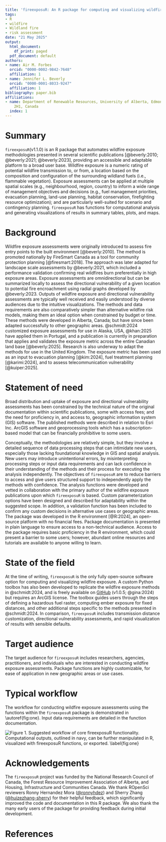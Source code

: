 ```yaml
---
title: 'fireexposuR: An R package for computing and visualizing wildfire exposure'
tags:
- R
- wildfire
- Wildland fire
- risk assessment
date: "21 May 2025"
output:
  html_document:
    df_print: paged
  pdf_document: default
authors:
- name: Air M. Forbes
  orcid: "0000-0002-9842-7648"
  affiliation: 1
- name: Jennifer L. Beverly
  orcid: "0000-0001-8033-9247"
  affiliation: 1
bibliography: paper.bib
affiliations:
- name: Department of Renewable Resources, University of Alberta, Edmonton, AB T6G
    2H1, Canada
  index: 1
---
```


# Summary

`fireexposuR`(v1.1.0) is an R package that automates wildfire exposure 
methodologies presented in several scientific publications 
[@beverly:2010; @beverly:2021; @beverly:2023], providing an accessible and 
adaptable platform to a broad user base. Wildfire exposure is a numeric rating 
of potential wildfire transmission to, or from, a location based on the 
composition and configuration of the surrounding wildland fuels (i.e., 
flammable vegetation). Exposure assessments can be applied at multiple spatial 
scales (e.g., neighbourhood, region, country) to inform a wide range of 
management objectives and decisions (e.g., fuel management priorities, 
evacuation planning, land-use planning, habitat conservation, firefighting 
resource optimization); and are particularly well-suited for scenario and 
contingency planning. `fireexposuR` has functions for computational analysis 
and generating visualizations of results in summary tables, plots, and maps. 

# Background

Wildfire exposure assessments were originally introduced to assess fire entry 
points to the built environment [@beverly:2010]. The method is promoted 
nationally by FireSmart Canada as a tool for community protection planning 
[@firesmart:2018]. The approach was later adapted for landscape scale 
assessments by @beverly:2021, which included a performance validation 
confirming real wildfires burn preferentially in high exposure areas. Exposure 
assessments are omnidirectional but can be summarized locally to assess the 
directional vulnerability of a given location to potential fire encroachment 
using radial graphs developed by @beverly:2023. Outputs of wildfire exposure 
and directional vulnerability assessments are typically well received and 
easily understood by diverse audiences due to the intuitive visualizations. The 
methods and data requirements are also comparatively simpler than alternative 
wildfire risk models, making them an ideal option when constrained by budget 
or time. These methods were developed in Alberta, Canada; but have since been 
adapted successfully to other geographic areas. @schmidt:2024 customized 
exposure assessments for use in Alaska, USA, @khan:2025 have applied them in 
Portugal, and a publication is currently in preparation that applies and 
validates the exposure metric across the entire Canadian land base 
[@beverly:2025]. Research is also underway to adapt the methods for use in the 
United Kingdom. The exposure metric has been used as an input to evacuation 
planning [@kim:2024], fuel treatment planning [@karimi:2024], and to assess 
telecommunication vulnerability [@kuiper:2025].

# Statement of need

Broad distribution and uptake of exposure and directional vulnerability 
assessments has been constrained by the technical nature of the original 
documentation within scientific publications, some with access fees; and the 
need for proficiency in, and access to, geographic information system (GIS) 
software. The published methods were described in relation to Esri Inc. ArcGIS 
software and geoprocessing tools which has a subscription-based model 
that can be financially prohibitive to some users. 

Conceptually, the methodologies are relatively simple, but they involve a 
detailed sequence of data processing steps that can intimidate new users, 
especially those lacking foundational knowledge in GIS and spatial analysis. 
New users may introduce unintentional errors, by misinterpreting processing 
steps or input data requirements and can lack confidence in their understanding 
of the methods and their process for executing the analysis independently. 
The objectives of `fireexposuR` are to reduce barriers to access and give users 
structured support to independently apply the methods with confidence. The 
analysis functions were developed and vetted in collaboration with the primary 
author of the wildfire exposure publications upon which `fireexposuR` is based. 
Custom parameterization options have been designed and described for 
adaptability within the suggested scope. In addition, a validation function has 
been included to confirm any custom decisions in alternative use cases or 
geographic areas. The package was developed in the R environment [@R:2024], 
an open-source platform with no financial fees. Package documentation is 
presented in plain language to ensure access to a non-technical audience. 
Access to the package requires basic proficiency in the R environment, which 
could present a barrier to some users; however, abundant online resources and 
tutorials are available to anyone willing to learn. 

# State of the field

At the time of writing, `fireexposuR` is the only fully open-source software 
option for computing and visualizing wildfire exposure. A custom Python toolbox
has also been developed to replicate the wildfire exposure methods in 
@schmidt:2024, and is freely available on 
[GitHub](https://github.com/gina-alaska/wildfire-exposure-toolbox?tab=readme-ov-file#readme) 
(v1.0.5; @gina:2024) but requires an ArcGIS license. The toolbox guides users 
through the steps of defining a hazardous fuel raster, computing ember exposure 
for fixed distances, and other additional steps specific to the methods 
presented in @schmidt:2024. In comparison, `fireexposuR` includes 
transmission distance customization, directional vulnerability assessments, and 
rapid visualization of results with sensible defaults.

# Target audience

The target audience for `fireexposuR` includes researchers, agencies, 
practitioners, and individuals who are interested in conducting wildfire 
exposure assessments. Package functions are highly customizable, for ease of 
application in new geographic areas or use cases.  


# Typical workflow

The workflow for conducting wildfire exposure assessments using the functions 
within the `fireexposuR` package is demonstrated in \autoref{fig:one}. Input 
data requirements are detailed in the function documentation. 

![Figure 1. Suggested workflow of core `fireexposuR` functionality. 
Computational outputs, outlined in navy, can be further manipulated in R, 
visualized with `fireexposuR` functions, or 
exported. \label{fig:one}](flowchart.png)

# Acknowledgements

The `fireexposuR` project was funded by the National Research Council of Canada,
the Forest Resource Improvement Association of Alberta, and Housing, 
Infrastructure and Communities Canada. We thank ROpenSci reviewers Ronny 
Hernandez Mora ([\@ronnyhdez](https://github.com/ronnyhdez)) and Sherry Zhang 
([\@huizezhang-sherry](https://github.com/huizezhang-sherry)) for their 
helpful feedback, which significantly improved the code and documentation in 
this R package. We also thank the many early users of the package for providing 
feedback during initial development. 

# References
